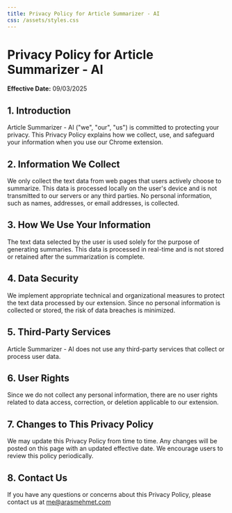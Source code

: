 ```yaml
---
title: Privacy Policy for Article Summarizer - AI
css: /assets/styles.css
---
```


# Privacy Policy for Article Summarizer - AI

**Effective Date:** 09/03/2025

## 1. Introduction

Article Summarizer - AI ("we", "our", "us") is committed to protecting your privacy. This Privacy Policy explains how we collect, use, and safeguard your information when you use our Chrome extension.

## 2. Information We Collect

We only collect the text data from web pages that users actively choose to summarize. This data is processed locally on the user's device and is not transmitted to our servers or any third parties. No personal information, such as names, addresses, or email addresses, is collected.

## 3. How We Use Your Information

The text data selected by the user is used solely for the purpose of generating summaries. This data is processed in real-time and is not stored or retained after the summarization is complete.

## 4. Data Security

We implement appropriate technical and organizational measures to protect the text data processed by our extension. Since no personal information is collected or stored, the risk of data breaches is minimized.

## 5. Third-Party Services

Article Summarizer - AI does not use any third-party services that collect or process user data.

## 6. User Rights

Since we do not collect any personal information, there are no user rights related to data access, correction, or deletion applicable to our extension.

## 7. Changes to This Privacy Policy

We may update this Privacy Policy from time to time. Any changes will be posted on this page with an updated effective date. We encourage users to review this policy periodically.

## 8. Contact Us

If you have any questions or concerns about this Privacy Policy, please contact us at me@arasmehmet.com
